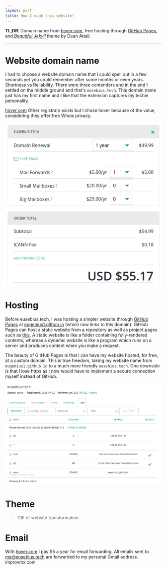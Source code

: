```yaml
---
layout: post
title: How I made this website!
---
```


**TL;DR**: Domain name from [hover.com](https://hover.com/Yiflhr2y), free hosting through [GitHub Pages](https://pages.github.com/), and [*Beautiful Jekyll*](http://deanattali.com/beautiful-jekyll/) theme by Dean Attali.

---

# Website domain name

I had to choose a website domain name that I could spell out in a few seconds yet you could remember after some months or even years. Shortness vs Reliability. There were three contenders and in the end I settled on the middle ground and that's `eusebius.tech`. This domain name just has my first name and I like that the extension captures my techie personality.

[hover.com](https://hover.com/Yiflhr2y)
Other registrars exists but I chose hover because of the value, considering they offer free Whois privacy.

![alt text](/img/posts/2016/hover-renewal.png "Domain renewal for a second year")

# Hosting

Before eusebius.tech, I was hosting a simpler website through [GitHub Pages](https://pages.github.com/) at [eugenius1.github.io](http://eugenius1.github.io) (which now links to this domain). GitHub Pages can host a static website from a repository as well as project pages such as [this](http://eusebius.tech/ee3-rtdsp/). A static website is like a folder containing fully-rendered contents, whereas a dynamic website is like a program which runs on a server and produces content when you make a request.

The beauty of GitHub Pages is that I can have my website hosted, for free, at a custom domain. This is true freedom, taking my website name from `eugenius1.github.io` to a much more friendly `eusebius.tech`. One downside is that I lose https as I now would have to implement a secure connection myself instead of GitHub.

![alt text](/img/posts/2016/hover-dns.png "Domain renewal for a second year")

# Theme

> GIF of website transformation

# Email

With [hover.com](https://hover.com/Yiflhr2y) I pay $5 a year for email forwarding. All emails sent to [me@eusebius.tech](mailto:me@eusebius.tech) are forwarded to my personal Gmail address.
improvmx.com
